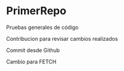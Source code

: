 # PrimerRepo
Pruebas generales de código 

Contribucion para revisar cambios realizados

Commit desde Github

Cambio para FETCH
